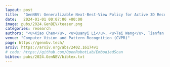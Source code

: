```yaml
---
layout: post
title:  "GenNBV: Generalizable Next-Best-View Policy for Active 3D Reconstruction"
date:   2024-01-01 00:07:00 +00:00
image: pubs/2024.GenBEV/teaser.png
categories: research
authors: "<u>Xiao Chen</u>, <u>Quanyi Li</u>, <u>Tai Wang</u>, Tianfan Xue<sup>&dagger;</sup>, <strong>Jiangmiao Pang</strong><sup>&dagger;</sup>"
venue: "Computer Vision and Pattern Recognition (CVPR)"
page: https://gennbv.tech/
arxiv: https://arxiv.org/abs/2402.16174v1
# code: https://github.com/OpenRobotLab/EmbodiedScan
bibtex: pubs/2024.GenNBV/bibtex.txt
---
```

